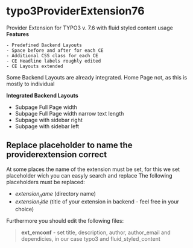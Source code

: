 # typo3ProviderExtension76
Provider Extension for TYPO3 v. 7.6 with fluid styled content usage
**Features**

    - Predefined Backend Layouts
    - Space before and after for each CE
    - Additional CSS class for each CE
    - CE Headline labels roughly edited
    - CE Layouts extended

Some Backend Layouts are already integrated. Home Page not, as this is mostly to individual

**Integrated Backend Layouts**
- Subpage Full Page width
- Subpage Full Page width narrow text length
- Subpage with sidebar right
- Subpage with sidebar left

Replace placeholder to name the providerextension correct
---------------------------------------------------------
At some places the name of the extension must be set, for this we set placeholder wich you can easyly search and replace
The following placeholders must be replaced:

   - $extension_name$ (directory name)
   - $extension_title$ (title of your extension in backend - feel free in your choice)

Furthermore you should edit the following files:

> **ext_emconf** - set title, description, author, author_email and dependicies, in our case typo3 and fluid_styled_content

